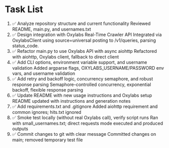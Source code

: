 # Task List

1. ✅ Analyze repository structure and current functionality
Reviewed README, main.py, and usernames.txt
2. ✅ Design integration with Oxylabs Real-Time Crawler API
Integrated via OxylabsClient using source=universal posting to /v1/queries, parsing status_code.
3. ✅ Refactor main.py to use Oxylabs API with async aiohttp
Refactored with aiohttp, Oxylabs client, fallback to direct client
4. ✅ Add CLI options, environment variable support, and username validation
Added argparse flags, OXYLABS_USERNAME/PASSWORD env vars, and username validation
5. ✅ Add retry and backoff logic, concurrency semaphore, and robust response parsing
Semaphore-controlled concurrency, exponential backoff, flexible response parsing
6. ✅ Update README with new usage instructions and Oxylabs setup
README updated with instructions and generation notes
7. ✅ Add requirements.txt and .gitignore
Added aiohttp requirement and common ignores; hits.txt ignored
8. ✅ Smoke test locally (without real Oxylabs call), verify script runs
Ran with small_usernames.txt; direct requests mode executed and produced outputs
9. ✅ Commit changes to git with clear message
Committed changes on main; removed temporary test file

